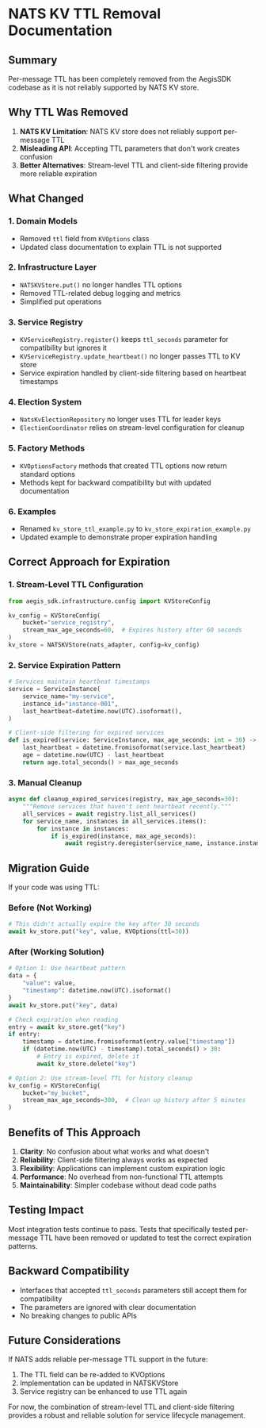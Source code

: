 # NATS KV TTL Removal Documentation

## Summary
Per-message TTL has been completely removed from the AegisSDK codebase as it is not reliably supported by NATS KV store.

## Why TTL Was Removed

1. **NATS KV Limitation**: NATS KV store does not reliably support per-message TTL
2. **Misleading API**: Accepting TTL parameters that don't work creates confusion
3. **Better Alternatives**: Stream-level TTL and client-side filtering provide more reliable expiration

## What Changed

### 1. Domain Models
- Removed `ttl` field from `KVOptions` class
- Updated class documentation to explain TTL is not supported

### 2. Infrastructure Layer
- `NATSKVStore.put()` no longer handles TTL options
- Removed TTL-related debug logging and metrics
- Simplified put operations

### 3. Service Registry
- `KVServiceRegistry.register()` keeps `ttl_seconds` parameter for compatibility but ignores it
- `KVServiceRegistry.update_heartbeat()` no longer passes TTL to KV store
- Service expiration handled by client-side filtering based on heartbeat timestamps

### 4. Election System
- `NatsKvElectionRepository` no longer uses TTL for leader keys
- `ElectionCoordinator` relies on stream-level configuration for cleanup

### 5. Factory Methods
- `KVOptionsFactory` methods that created TTL options now return standard options
- Methods kept for backward compatibility but with updated documentation

### 6. Examples
- Renamed `kv_store_ttl_example.py` to `kv_store_expiration_example.py`
- Updated example to demonstrate proper expiration handling

## Correct Approach for Expiration

### 1. Stream-Level TTL Configuration
```python
from aegis_sdk.infrastructure.config import KVStoreConfig

kv_config = KVStoreConfig(
    bucket="service_registry",
    stream_max_age_seconds=60,  # Expires history after 60 seconds
)
kv_store = NATSKVStore(nats_adapter, config=kv_config)
```

### 2. Service Expiration Pattern
```python
# Services maintain heartbeat timestamps
service = ServiceInstance(
    service_name="my-service",
    instance_id="instance-001",
    last_heartbeat=datetime.now(UTC).isoformat(),
)

# Client-side filtering for expired services
def is_expired(service: ServiceInstance, max_age_seconds: int = 30) -> bool:
    last_heartbeat = datetime.fromisoformat(service.last_heartbeat)
    age = datetime.now(UTC) - last_heartbeat
    return age.total_seconds() > max_age_seconds
```

### 3. Manual Cleanup
```python
async def cleanup_expired_services(registry, max_age_seconds=30):
    """Remove services that haven't sent heartbeat recently."""
    all_services = await registry.list_all_services()
    for service_name, instances in all_services.items():
        for instance in instances:
            if is_expired(instance, max_age_seconds):
                await registry.deregister(service_name, instance.instance_id)
```

## Migration Guide

If your code was using TTL:

### Before (Not Working)
```python
# This didn't actually expire the key after 30 seconds
await kv_store.put("key", value, KVOptions(ttl=30))
```

### After (Working Solution)
```python
# Option 1: Use heartbeat pattern
data = {
    "value": value,
    "timestamp": datetime.now(UTC).isoformat()
}
await kv_store.put("key", data)

# Check expiration when reading
entry = await kv_store.get("key")
if entry:
    timestamp = datetime.fromisoformat(entry.value["timestamp"])
    if (datetime.now(UTC) - timestamp).total_seconds() > 30:
        # Entry is expired, delete it
        await kv_store.delete("key")

# Option 2: Use stream-level TTL for history cleanup
kv_config = KVStoreConfig(
    bucket="my_bucket",
    stream_max_age_seconds=300,  # Clean up history after 5 minutes
)
```

## Benefits of This Approach

1. **Clarity**: No confusion about what works and what doesn't
2. **Reliability**: Client-side filtering always works as expected
3. **Flexibility**: Applications can implement custom expiration logic
4. **Performance**: No overhead from non-functional TTL attempts
5. **Maintainability**: Simpler codebase without dead code paths

## Testing Impact

Most integration tests continue to pass. Tests that specifically tested per-message TTL have been removed or updated to test the correct expiration patterns.

## Backward Compatibility

- Interfaces that accepted `ttl_seconds` parameters still accept them for compatibility
- The parameters are ignored with clear documentation
- No breaking changes to public APIs

## Future Considerations

If NATS adds reliable per-message TTL support in the future:
1. The TTL field can be re-added to KVOptions
2. Implementation can be updated in NATSKVStore
3. Service registry can be enhanced to use TTL again

For now, the combination of stream-level TTL and client-side filtering provides a robust and reliable solution for service lifecycle management.
